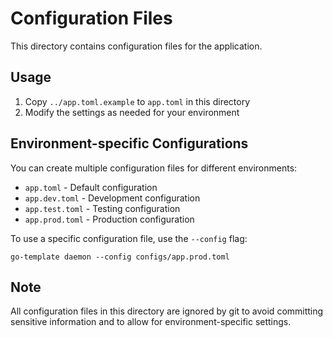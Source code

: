 # Configuration Files

This directory contains configuration files for the application.

## Usage

1. Copy `../app.toml.example` to `app.toml` in this directory
2. Modify the settings as needed for your environment

## Environment-specific Configurations

You can create multiple configuration files for different environments:

- `app.toml` - Default configuration
- `app.dev.toml` - Development configuration
- `app.test.toml` - Testing configuration
- `app.prod.toml` - Production configuration

To use a specific configuration file, use the `--config` flag:

```
go-template daemon --config configs/app.prod.toml
```

## Note

All configuration files in this directory are ignored by git to avoid
committing sensitive information and to allow for environment-specific settings.
